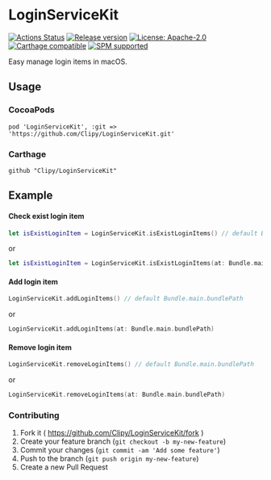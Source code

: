 # LoginServiceKit
[![Actions Status](https://github.com/Clipy/LoginServiceKit/workflows/CI/badge.svg)](https://github.com/Clipy/LoginServiceKit/actions)
[![Release version](https://img.shields.io/github/release/Clipy/LoginServiceKit.svg)]()
[![License: Apache-2.0](https://img.shields.io/github/license/Clipy/LoginServiceKit.svg)](https://github.com/Clipy/LoginServiceKit/blob/master/LICENSE)
[![Carthage compatible](https://img.shields.io/badge/Carthage-compatible-4BC51D.svg?style=flat)](https://github.com/Carthage/Carthage)
[![SPM supported](https://img.shields.io/badge/SPM-supported-DE5C43.svg?style=flat)](https://swift.org/package-manager)

Easy manage login items in macOS.

## Usage
### CocoaPods
```
pod 'LoginServiceKit', :git => 'https://github.com/Clipy/LoginServiceKit.git'
```

### Carthage
```
github "Clipy/LoginServiceKit"
```

## Example
#### Check exist login item
```swift
let isExistLoginItem = LoginServiceKit.isExistLoginItems() // default Bundle.main.bundlePath
```

or

```swift
let isExistLoginItem = LoginServiceKit.isExistLoginItems(at: Bundle.main.bundlePath)
```

#### Add login item 
```swift
LoginServiceKit.addLoginItems() // default Bundle.main.bundlePath
```

or

```swift
LoginServiceKit.addLoginItems(at: Bundle.main.bundlePath)
```

#### Remove login item
```swift
LoginServiceKit.removeLoginItems() // default Bundle.main.bundlePath
```

or 

```swift
LoginServiceKit.removeLoginItems(at: Bundle.main.bundlePath)
```

### Contributing
1. Fork it ( https://github.com/Clipy/LoginServiceKit/fork )
2. Create your feature branch (`git checkout -b my-new-feature`)
3. Commit your changes (`git commit -am 'Add some feature'`)
4. Push to the branch (`git push origin my-new-feature`)
5. Create a new Pull Request

